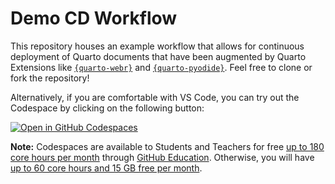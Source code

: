 # Demo CD Workflow

This repository houses an example workflow that allows for continuous deployment of Quarto documents that have been augmented by Quarto Extensions like [`{quarto-webr}`](https://github.com/coatless/quarto-webr) and [`{quarto-pyodide}`](https://github.com/coatless-quarto/pyodide). Feel free to clone or fork the repository!

Alternatively, if you are comfortable with VS Code, you can try out the Codespace by clicking on the following button:

[![Open in GitHub Codespaces](https://github.com/codespaces/badge.svg)](https://codespaces.new/coatless-quarto/quarto-webr-pyodide-demo?quickstart=1)

**Note:** Codespaces are available to Students and Teachers for free [up to 180 core hours per month](https://docs.github.com/en/education/manage-coursework-with-github-classroom/integrate-github-classroom-with-an-ide/using-github-codespaces-with-github-classroom#about-github-codespaces) through [GitHub Education](https://education.github.com/). Otherwise, you will have [up to 60 core hours and 15 GB free per month](https://github.com/features/codespaces#pricing).

